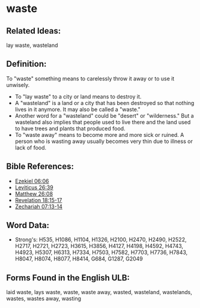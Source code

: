 # waste

## Related Ideas:

lay waste, wasteland

## Definition:

To "waste" something means to carelessly throw it away or to use it unwisely.

* To "lay waste" to a city or land means to destroy it.
* A "wasteland" is a land or a city that has been destroyed so that nothing lives in it anymore. It may also be called a "waste."
* Another word for a "wasteland" could be "desert" or "wilderness." But a wasteland also implies that people used to live there and the land used to have trees and plants that produced food.
* To "waste away" means to become more and more sick or ruined. A person who is wasting away usually becomes very thin due to illness or lack of food.

## Bible References:

* [Ezekiel 06:06](rc://en/tn/help/ezk/06/06)
* [Leviticus 26:39](rc://en/tn/help/lev/26/39)
* [Matthew 26:08](rc://en/tn/help/mat/26/08)
* [Revelation 18:15-17](rc://en/tn/help/rev/18/15)
* [Zechariah 07:13-14](rc://en/tn/help/zec/07/13)

## Word Data:

* Strong's: H535, H1086, H1104, H1326, H2100, H2470, H2490, H2522, H2717, H2721, H2723, H3615, H3856, H4127, H4198, H4592, H4743, H4923, H5307, H6313, H7334, H7503, H7582, H7703, H7736, H7843, H8047, H8074, H8077, H8414, G684, G1287, G2049

## Forms Found in the English ULB:

laid waste, lays waste, waste, waste away, wasted, wasteland, wastelands, wastes, wastes away, wasting
